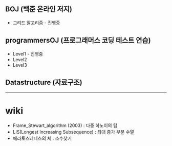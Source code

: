 ## BOJ (백준 온라인 저지)
- 그리드 알고리즘 - 진행중

## programmersOJ (프로그래머스 코딩 테스트 연습)
- Level1 - 진행중
- Level2
- Level3

## Datastructure (자료구조)

---

# wiki
- Frame_Stewart_algorithm (2003) : 다중 하노이의 탑 
- LIS(Longest Increasing Subsequence) : 최대 증가 부분 수열
- 에라토스테네스의 체 : 소수찾기
